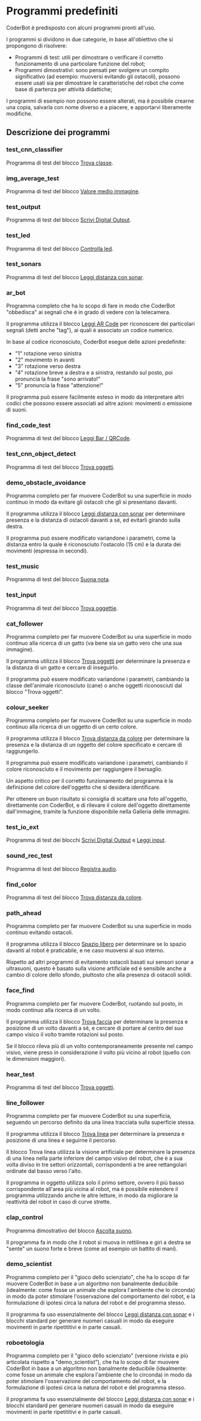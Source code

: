 # Programmi predefiniti

CoderBot è predisposto con alcuni programmi pronti all'uso.

I programmi si dividono in due categorie, in base all'obiettivo che si propongono di risolvere:

- Programmi di test: utili per dimostrare o verificare il corretto funzionamento di una particolare funzione del robot;
- Programmi dimostrativi: sono pensati per svolgere un compito significativo (ad esempio: muoversi evitando gli ostacoli), possono essere usati sia per dimostrare le caratteristiche del robot che come base di partenza per attività didattiche;

I programmi di esempio non possono essere alterati, ma è possibile crearne una copia, salvarla con nome diverso e a piacere, e apportarvi liberamente modifiche.

## Descrizione dei programmi

### test_cnn_classifier

Programma di test del blocco [Trova classe](../blocks/#trova-classe).

### img_average_test

Programma di test del blocco [Valore medio immagine](../blocks/#valore-medio-immagine).

### test_output

Programma di test del blocco [Scrivi Digital Output](../blocks/#scrivi-digital-output).

### test_led

Programma di test del blocco [Controlla led](../blocks/#controlla-led).

### test_sonars

Programma di test del blocco [Leggi distanza con sonar](../blocks/#leggi-distanza-con-sonar).

### ar_bot

Programma completo che ha lo scopo di fare in modo che CoderBot "obbedisca" ai segnali che è in grado di vedere con la telecamera.

Il programma utilizza il blocco [Leggi AR Code](../blocks/#leggi-ar-code) per riconoscere dei particolari segnali (detti anche "tag"), ai quali è associato un codice numerico.

In base al codice riconosciuto, CoderBot esegue delle azioni predefinite:

- "1" rotazione verso sinistra
- "2" movimento in avanti 
- "3" rotazione verso destra
- "4" rotazione breve a destra e a sinistra, restando sul posto, poi pronuncia la frase "sono arrivato!"
- "5" pronuncia la frase "attenzione!"

Il programma può essere facilmente esteso in modo da interpretare altri codici che possono essere associati ad altre azioni: movimenti o emissione di suoni.

### find_code_test

Programma di test del blocco [Leggi Bar / QRCode](../blocks/#leggi-bar-qrcode).

### test_cnn_object_detect

Programma di test del blocco [Trova oggetti](../blocks/#trova-oggetti).

### demo_obstacle_avoidance

Programma completo per far muovere CoderBot su una superficie in modo continuo in modo da evitare gli ostacoli che gli si presentano davanti.

Il programma utilizza il blocco [Leggi distanza con sonar](../blocks/#leggi-distanza-con-sonar) per determinare presenza e la distanza di ostacoli davanti a sé, ed evitarli girando sulla destra.

Il programma può essere modificato variandone i parametri, come la distanza entro la quale è riconosciuto l'ostacolo (15 cm) e la durata dei movimenti (espressa in secondi).

### test_music

Programma di test del blocco [Suona nota](../blocks/#suona-nota).

### test_input

Programma di test del blocco [Trova oggettie](../blocks/#trova-oggetti).

### cat_follower

Programma completo per far muovere CoderBot su una superficie in modo continuo alla ricerca di un gatto (va bene sia un gatto vero che una sua immagine).

Il programma utilizza il blocco [Trova oggetti](../blocks/#trova-oggetti) per determinare la presenza e la distanza di un gatto e cercare di inseguirlo.

Il programma può essere modificato variandone i parametri, cambiando la classe dell'animale riconosciuto (cane) o anche oggetti riconosciuti dal blocco "Trova oggetti".

### colour_seeker

Programma completo per far muovere CoderBot su una superficie in modo continuo alla ricerca di un oggetto di un certo colore.

Il programma utilizza il blocco [Trova distanza da colore](../blocks/#trova-distanza-da-colore) per determinare la presenza e la distanza di un oggetto del colore specificato e cercare di raggiungerlo.

Il programma può essere modificato variandone i parametri, cambiando il colore riconosciuto e il movimento per raggiungere il bersaglio.

Un aspetto critico per il corretto funzionamento del programma è la definizione del colore dell'oggetto che si desidera identificare. 

Per ottenere un buon risultato si consiglia di scattare una foto all'oggetto, direttamente con CoderBot, e di rilevare il colore dell'oggetto direttamente dall'immagine, tramite la funzione disponibile nella Galleria delle immagini.

### test_io_ext

Programma di test dei blocchi [Scrivi Digital Output](../blocks/#scrivi-digital-output) e [Leggi input](../blocks/#leggi-input).

### sound_rec_test

Programma di test del blocco [Registra audio](../blocks/#registra-audio).

### find_color

Programma di test del blocco [Trova distanza da colore](../blocks/#trova-distanza-da-colore).

### path_ahead

Programma completo per far muovere CoderBot su una superficie in modo continuo evitando ostacoli.

Il programma utilizza il blocco [Spazio libero](../blocks/#spazio-libero) per determinare se lo spazio davanti al robot è praticabile, e ne caso muoversi al suo interno.

Rispetto ad altri programmi di evitamento ostacoli basati sui sensori sonar a ultrasuoni, questo è basato sulla visione artificiale ed è sensibile anche a cambio di colore dello sfondo, piuttosto che alla presenza di ostacoli solidi. 

### face_find

Programma completo per far muovere CoderBot, ruotando sul posto, in modo continuo alla ricerca di un volto.

Il programma utilizza il blocco [Trova faccia](../blocks/#trova-faccia) per determinare la presenza e posizione di un volto davanti a sé, e cercare di portare al centro del suo campo visico il volto tramite rotazioni sul posto.

Se il blocco rileva più di un volto contemporaneamente presente nel campo visivo, viene preso in considerazione il volto più vicino al robot (quello con le dimensioni maggiori).

### hear_test

Programma di test del blocco [Trova oggetti](../blocks/#trova-oggetti).

### line_follower

Programma completo per far muovere CoderBot su una superficia, seguendo un percorso definito da una linea tracciata sulla superficie stessa.

Il programma utilizza il blocco [Trova linea](../blocks/#trova-linea) per determinare la presenza e posizione di una linea e seguirne il percorso.

Il blocco Trova linea utilizza la visione artificiale per determinare la presenza di una linea nella parte inferiore del campo visivo del robot, che è a sua volta diviso in tre settori orizzontali, corrispondenti a tre aree rettangolari ordinate dal basso verso l'alto.

Il programma in oggetto utilizza solo il primo settore, ovvero il più basso corrispondente all'area più vicina al robot, ma è possibile estendere il programma utilizzando anche le altre letture, in modo da migliorare la reattività del robot in caso di curve strette.

### clap_control

Programma dimostrativo del blocco [Ascolta suono](../blocks/#ascolta-suono).

Il programma fa in modo che il robot si muova in rettilinea e giri a destra se "sente" un suono forte e breve (come ad esempio un battito di mani).

### demo_scientist

Programma completo per il "gioco dello scienziato", che ha lo scopo di far muovere CoderBot in base a un algoritmo non banalmente deducibile (idealmente: come fosse un animale che esplora l'ambiente che lo circonda) in modo da poter stimolare l'osservazione del comportamento del robot, e la formulazione di ipotesi circa la natura del robot e del programma stesso.

Il programma fa uso essenzialmente del blocco [Leggi distanza con sonar](../blocks/#leggi-distanza-con-sonar) e i blocchi standard per generare nuomeri casuali in modo da eseguire movimenti in parte ripetititivi e in parte casuali.

### roboetologia

Programma completo per il "gioco dello scienziato" (versione rivista e più articolata rispetto a "demo_scientist"), che ha lo scopo di far muovere CoderBot in base a un algoritmo non banalmente deducibile (idealmente: come fosse un animale che esplora l'ambiente che lo circonda) in modo da poter stimolare l'osservazione del comportamento del robot, e la formulazione di ipotesi circa la natura del robot e del programma stesso.

Il programma fa uso essenzialmente del blocco [Leggi distanza con sonar](../blocks/#leggi-distanza-con-sonar) e i blocchi standard per generare nuomeri casuali in modo da eseguire movimenti in parte ripetititivi e in parte casuali.

